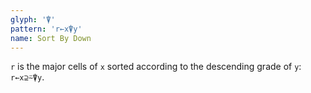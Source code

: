 ```yaml
---
glyph: '⍒'
pattern: 'r←x⍒y'
name: Sort By Down
---
```


`r` is the major cells of `x` sorted according to the descending grade of `y`: `r←x⊇⍨⍒y`.